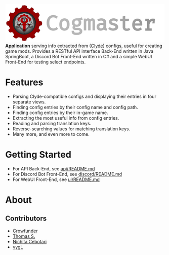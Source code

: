 ![banner](https://github.com/Crowfunder/Cogmaster/blob/main/assets/Cogmaster%20Banner.png?raw=true)<br>
**Application** serving info extracted from ([Clyde](https://github.com/threerings/clyde)) configs, useful for creating game mods. Provides a RESTful API interface Back-End written in Java SpringBoot, a Discord Bot Front-End written in C# and a simple WebUI Front-End for testing select endpoints.

# Features
- Parsing Clyde-compatible configs and displaying their entries in four separate views.
- Finding config entries by their config name and config path.
- Finding config entries by their in-game name.
- Extracting the most useful info from config entries.
- Reading and parsing translation keys.
- Reverse-searching values for matching translation keys.
- Many more, and even more to come.

# Getting Started
- For API Back-End, see [api/README.md](https://github.com/Crowfunder/Cogmaster/blob/main/api/README.md)
- For Discord Bot Front-End, see [discord/README.md](https://github.com/Crowfunder/Cogmaster/blob/main/discord/README.md)
- For WebUI Front-End, see [ui/README.md](https://github.com/Crowfunder/Cogmaster/blob/main/ui/README.md)

# About
## Contributors
- [Crowfunder](https://github.com/crowfunder)
- [Thomas S.](https://github.com/ellilglor)
- [Nichita Cebotari](https://github.com/nichitacebotari0)
- [vygL](https://github.com/vygL)
